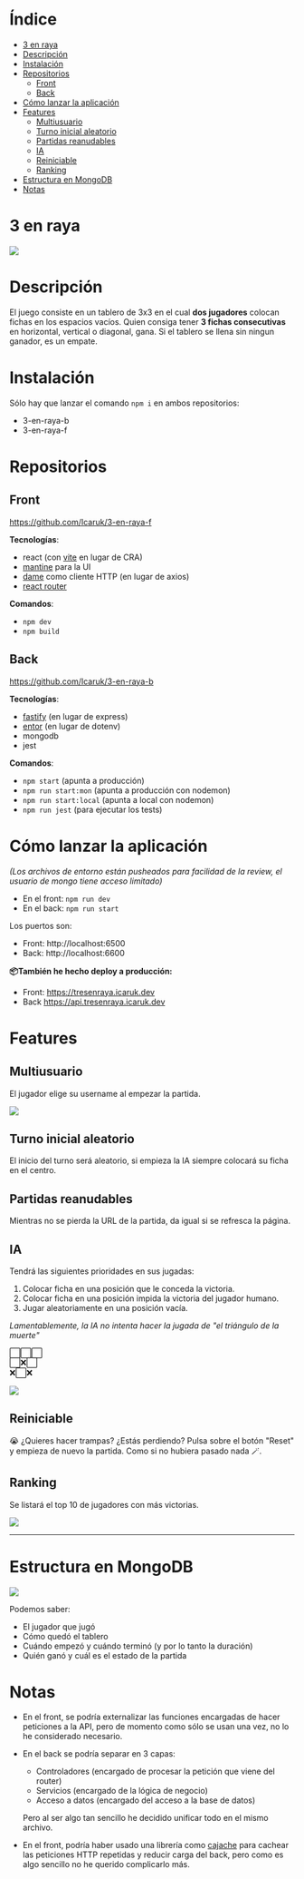 

# Índice <!-- omit in toc -->

- [3 en raya](#3-en-raya)
- [Descripción](#descripción)
- [Instalación](#instalación)
- [Repositorios](#repositorios)
	- [Front](#front)
	- [Back](#back)
- [Cómo lanzar la aplicación](#cómo-lanzar-la-aplicación)
- [Features](#features)
	- [Multiusuario](#multiusuario)
	- [Turno inicial aleatorio](#turno-inicial-aleatorio)
	- [Partidas reanudables](#partidas-reanudables)
	- [IA](#ia)
	- [Reiniciable](#reiniciable)
	- [Ranking](#ranking)
- [Estructura en MongoDB](#estructura-en-mongodb)
- [Notas](#notas)



# 3 en raya

![](https://i.gyazo.com/0e65ed6980aa63fe524dda97b08e34e3.png)


# Descripción

El juego consiste en un tablero de 3x3 en el cual **dos jugadores** colocan fichas en los espacios vacíos.
Quien consiga tener **3 fichas consecutivas** en horizontal, vertical o diagonal, gana.
Si el tablero se llena sin ningun ganador, es un empate.



# Instalación

Sólo hay que lanzar el comando `npm i` en ambos repositorios:

- 3-en-raya-b
- 3-en-raya-f


#  Repositorios

## Front

https://github.com/Icaruk/3-en-raya-f

**Tecnologías**:

- react (con [vite](https://vitejs.dev) en lugar de CRA)
- [mantine](https://mantine.dev) para la UI
- [dame](https://www.npmjs.com/package/dame) como cliente HTTP (en lugar de axios)
- [react router](https://reactrouter.com)

**Comandos**:

- `npm dev`
- `npm build`



## Back

https://github.com/Icaruk/3-en-raya-b

**Tecnologías**:

- [fastify](https://www.fastify.io) (en lugar de express)
- [entor](https://www.npmjs.com/package/entor) (en lugar de dotenv)
- mongodb
- jest

**Comandos**:

- `npm start` (apunta a producción)
- `npm run start:mon` (apunta a producción con nodemon)
- `npm run start:local` (apunta a local con nodemon)
- `npm run jest` (para ejecutar los tests)



# Cómo lanzar la aplicación

*(Los archivos de entorno están pusheados para facilidad de la review, el usuario de mongo tiene acceso limitado)*

- En el front: `npm run dev`
- En el back: `npm run start`

Los puertos son:

- Front: http://localhost:6500
- Back: http://localhost:6600


**📦También he hecho deploy a producción:**
- Front: https://tresenraya.icaruk.dev
- Back https://api.tresenraya.icaruk.dev


# Features

## Multiusuario
El jugador elige su username al empezar la partida.

![](https://i.gyazo.com/ee9bb4d6b19962346bf846449ce5fd29.png)

## Turno inicial aleatorio
El inicio del turno será aleatorio, si empieza la IA siempre colocará su ficha en el centro.

## Partidas reanudables
Mientras no se pierda la URL de la partida, da igual si se refresca la página.

## IA
Tendrá las siguientes prioridades en sus jugadas:

1. Colocar ficha en una posición que le conceda la victoria.
2. Colocar ficha en una posición impida la victoria del jugador humano.
3. Jugar aleatoriamente en una posición vacía.

_Lamentablemente, la IA no intenta hacer la jugada de "el triángulo de la muerte"_

⬜⬜⬜  
⬜❌⬜  
❌⬜❌  

![](https://i.gyazo.com/3e365198537f9e1e2459fb67b93cd96d.png)

## Reiniciable

😭 ¿Quieres hacer trampas? ¿Estás perdiendo? Pulsa sobre el botón "Reset" y empieza de nuevo la partida.
Como si no hubiera pasado nada 🪄.

## Ranking

Se listará el top 10 de jugadores con más victorias.

![](https://i.gyazo.com/45fd5a9bf54b0be6ee76358eef3b2805.png)



---



# Estructura en MongoDB

![](https://i.gyazo.com/cfdf7c7f026f9d264c6772186783de5d.png)

Podemos saber:

- El jugador que jugó
- Cómo quedó el tablero
- Cuándo empezó y cuándo terminó (y por lo tanto la duración)
- Quién ganó y cuál es el estado de la partida
  
  
# Notas

- En el front, se podría externalizar las funciones encargadas de hacer peticiones a la API, pero de momento como sólo se usan una vez, no lo he considerado necesario.
- En el back se podría separar en 3 capas:
  - Controladores (encargado de procesar la petición que viene del router)
  - Servicios (encargado de la lógica de negocio)
  - Acceso a datos (encargado del acceso a la base de datos)
  
  Pero al ser algo tan sencillo he decidido unificar todo en el mismo archivo.

- En el front, podría haber usado una librería como [cajache](https://www.npmjs.com/package/cajache) para cachear las peticiones HTTP repetidas y reducir carga del back, pero como es algo sencillo no he querido complicarlo más.


